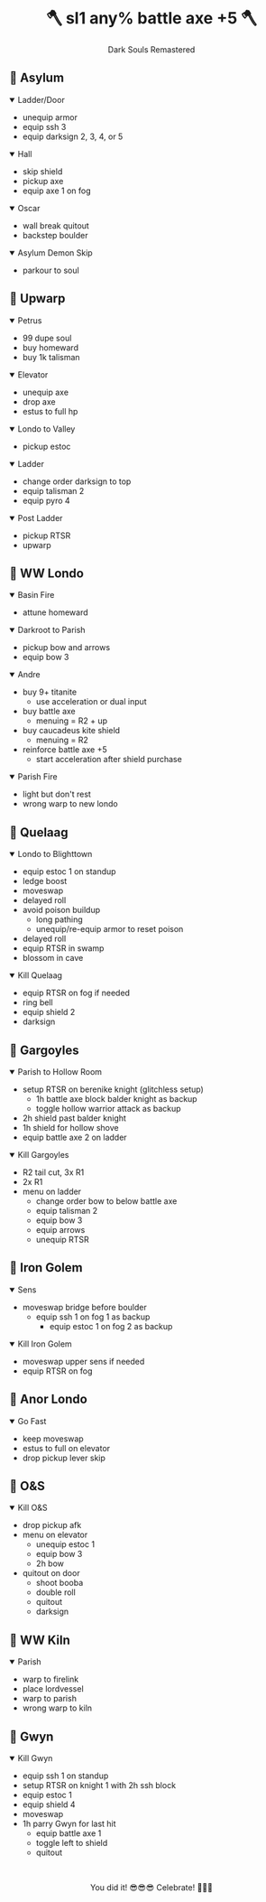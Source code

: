 <h1 align="center">🪓 sl1 any% battle axe +5 🪓</h1>

<p align = "center"> Dark Souls Remastered </p>


## :small_blue_diamond: **Asylum**
<details open>
  <summary>Ladder/Door</summary>
  
  - unequip armor
  - equip ssh 3
  - equip darksign 2, 3, 4, or 5

</details>
<details open>
  <summary>Hall</summary>
  
  - skip shield
  - pickup axe
  - equip axe 1 on fog

</details>
<details open>
  <summary>Oscar</summary>

  - wall break quitout
  - backstep boulder

</details>
<details open>
  <summary>Asylum Demon Skip</summary>
  
  - parkour to soul

</details>

## :small_blue_diamond: **Upwarp**
<details open>
  <summary>Petrus</summary>

  - 99 dupe soul
  - buy homeward
  - buy 1k talisman

</details>
<details open>
  <summary>Elevator</summary>
  
  - unequip axe
  - drop axe
  - estus to full hp

</details>
<details open>
  <summary>Londo to Valley</summary>
  
  - pickup estoc

</details>
<details open>
  <summary>Ladder</summary>

  - change order darksign to top
  - equip talisman 2
  - equip pyro 4

</details>
<details open>
  <summary>Post Ladder</summary>

  - pickup RTSR
  - upwarp

</details>

## :small_blue_diamond: **WW Londo**
<details open>
  <summary>Basin Fire</summary>

  - attune homeward

</details>
<details open>
  <summary>Darkroot to Parish</summary>

  - pickup bow and arrows
  - equip bow 3

</details>
<details open>
  <summary>Andre</summary>

  - buy 9+ titanite
    - use acceleration or dual input
  - buy battle axe
    - menuing = R2 + up
  - buy caucadeus kite shield
    - menuing = R2
  - reinforce battle axe +5
    - start acceleration after shield purchase

</details>
<details open>
  <summary>Parish Fire</summary>

  - light but don't rest
  - wrong warp to new londo

</details>

## :small_blue_diamond: **Quelaag**
<details open>
  <summary>Londo to Blighttown</summary>

  - equip estoc 1 on standup
  - ledge boost
  - moveswap
  - delayed roll
  - avoid poison buildup
    - long pathing
    - unequip/re-equip armor to reset poison
  - delayed roll
  - equip RTSR in swamp
  - blossom in cave

</details>
<details open>
  <summary>Kill Quelaag</summary>

  - equip RTSR on fog if needed
  - ring bell
  - equip shield 2
  - darksign

</details>

## :small_blue_diamond: **Gargoyles**
<details open>
  <summary>Parish to Hollow Room</summary>

  - setup RTSR on berenike knight (glitchless setup)
    - 1h battle axe block balder knight as backup
    - toggle hollow warrior attack as backup
  - 2h shield past balder knight
  - 1h shield for hollow shove
  - equip battle axe 2 on ladder

</details>
<details open>
  <summary>Kill Gargoyles</summary>

  - R2 tail cut, 3x R1
  - 2x R1
  - menu on ladder
    - change order bow to below battle axe
    - equip talisman 2
    - equip bow 3
    - equip arrows
    - unequip RTSR

</details>

## :small_blue_diamond: **Iron Golem**
<details open>
  <summary>Sens</summary>

  - moveswap bridge before boulder
    - equip ssh 1 on fog 1 as backup
      - equip estoc 1 on fog 2 as backup

</details>
<details open>
  <summary>Kill Iron Golem</summary>

  - moveswap upper sens if needed
  - equip RTSR on fog

</details>

## :small_blue_diamond: **Anor Londo**
<details open>
  <summary>Go Fast</summary>

  - keep moveswap
  - estus to full on elevator
  - drop pickup lever skip

</details>

## :small_blue_diamond: **O&S**
<details open>
  <summary>Kill O&S</summary>

  - drop pickup afk
  - menu on elevator
    - unequip estoc 1
    - equip bow 3
    - 2h bow
  - quitout on door
    - shoot booba
    - double roll
    - quitout
    - darksign

</details>

## :small_blue_diamond: **WW Kiln**
<details open>
  <summary>Parish</summary>

  - warp to firelink
  - place lordvessel
  - warp to parish
  - wrong warp to kiln

</details>

## :small_blue_diamond: **Gwyn**
<details open>
  <summary>Kill Gwyn</summary>

  - equip ssh 1 on standup
  - setup RTSR on knight 1 with 2h ssh block
  - equip estoc 1
  - equip shield 4
  - moveswap
  - 1h parry Gwyn for last hit
    - equip battle axe 1
    - toggle left to shield
    - quitout

</details>

<br>

<p align="center">You did it! 😎😎😎 Celebrate! 🥳🥳🥳</p>
